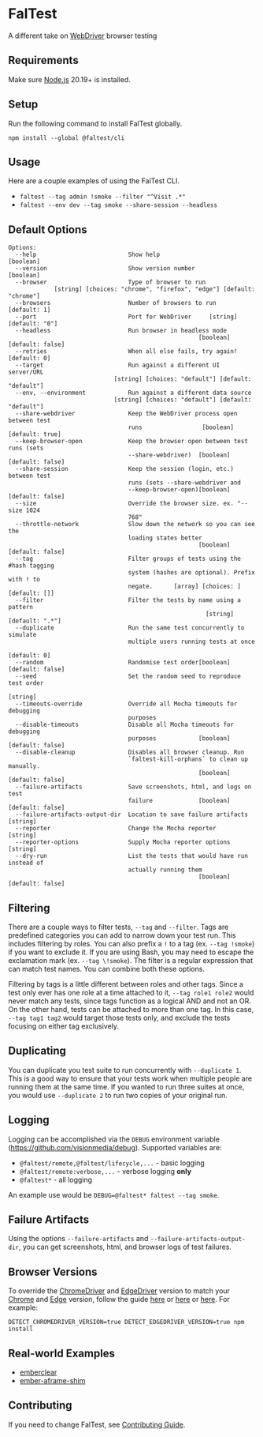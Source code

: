 # FalTest

A different take on [WebDriver](https://www.w3.org/TR/webdriver1) browser testing

## Requirements

Make sure [Node.js](https://nodejs.org) 20.19+ is installed.

## Setup

Run the following command to install FalTest globally.

```
npm install --global @faltest/cli
```

## Usage

Here are a couple examples of using the FalTest CLI.

*   `faltest --tag admin !smoke --filter "^Visit .*"`
*   `faltest --env dev --tag smoke --share-session --headless`

## Default Options

<!-- CODEGEN_CLI_HELP -->

```
Options:
  --help                          Show help                            [boolean]
  --version                       Show version number                  [boolean]
  --browser                       Type of browser to run
             [string] [choices: "chrome", "firefox", "edge"] [default: "chrome"]
  --browsers                      Number of browsers to run         [default: 1]
  --port                          Port for WebDriver     [string] [default: "0"]
  --headless                      Run browser in headless mode
                                                      [boolean] [default: false]
  --retries                       When all else fails, try again!   [default: 0]
  --target                        Run against a different UI server/URL
                              [string] [choices: "default"] [default: "default"]
  --env, --environment            Run against a different data source
                              [string] [choices: "default"] [default: "default"]
  --share-webdriver               Keep the WebDriver process open between test
                                  runs                 [boolean] [default: true]
  --keep-browser-open             Keep the browser open between test runs (sets
                                  --share-webdriver)  [boolean] [default: false]
  --share-session                 Keep the session (login, etc.) between test
                                  runs (sets --share-webdriver and
                                  --keep-browser-open)[boolean] [default: false]
  --size                          Override the browser size. ex. "--size 1024
                                  768"
  --throttle-network              Slow down the network so you can see the
                                  loading states better
                                                      [boolean] [default: false]
  --tag                           Filter groups of tests using the #hash tagging
                                  system (hashes are optional). Prefix with ! to
                                  negate.      [array] [choices: ] [default: []]
  --filter                        Filter the tests by name using a pattern
                                                        [string] [default: ".*"]
  --duplicate                     Run the same test concurrently to simulate
                                  multiple users running tests at once
                                                                    [default: 0]
  --random                        Randomise test order[boolean] [default: false]
  --seed                          Set the random seed to reproduce test order
                                                                        [string]
  --timeouts-override             Override all Mocha timeouts for debugging
                                  purposes
  --disable-timeouts              Disable all Mocha timeouts for debugging
                                  purposes            [boolean] [default: false]
  --disable-cleanup               Disables all browser cleanup. Run
                                  `faltest-kill-orphans` to clean up manually.
                                                      [boolean] [default: false]
  --failure-artifacts             Save screenshots, html, and logs on test
                                  failure             [boolean] [default: false]
  --failure-artifacts-output-dir  Location to save failure artifacts    [string]
  --reporter                      Change the Mocha reporter             [string]
  --reporter-options              Supply Mocha reporter options         [string]
  --dry-run                       List the tests that would have run instead of
                                  actually running them
                                                      [boolean] [default: false]
```

<!-- CODEGEN_CLI_HELP -->

## Filtering

There are a couple ways to filter tests, `--tag` and `--filter`. Tags are predefined categories you can add to narrow down your test run. This includes filtering by roles. You can also prefix a `!` to a tag (ex. `--tag !smoke`) if you want to exclude it. If you are using Bash, you may need to escape the exclamation mark (ex. `--tag \!smoke`). The filter is a regular expression that can match test names. You can combine both these options.

Filtering by tags is a little different between roles and other tags. Since a test only ever has one role at a time attached to it, `--tag role1 role2` would never match any tests, since tags function as a logical AND and not an OR. On the other hand, tests can be attached to more than one tag. In this case, `--tag tag1 tag2` would target those tests only, and exclude the tests focusing on either tag exclusively.

## Duplicating

You can duplicate you test suite to run concurrently with `--duplicate 1`. This is a good way to ensure that your tests work when multiple people are running them at the same time. If you wanted to run three suites at once, you would use `--duplicate 2` to run two copies of your original run.

## Logging

Logging can be accomplished via the `DEBUG` environment variable (<https://github.com/visionmedia/debug>). Supported variables are:

*   `@faltest/remote,@faltest/lifecycle,...` - basic logging
*   `@faltest/remote:verbose,...` - verbose logging **only**
*   `@faltest*` - all logging

An example use would be `DEBUG=@faltest* faltest --tag smoke`.

## Failure Artifacts

Using the options `--failure-artifacts` and `--failure-artifacts-output-dir`, you can get screenshots, html, and browser logs of test failures.

## Browser Versions

To override the [ChromeDriver](https://sites.google.com/a/chromium.org/chromedriver/) and [EdgeDriver](https://developer.microsoft.com/en-us/microsoft-edge/tools/webdriver/) version to match your [Chrome](https://www.google.com/chrome) and [Edge](https://www.microsoft.com/en-us/edge) version, follow the guide [here](https://github.com/giggio/node-chromedriver#versioning) or [here](https://github.com/giggio/node-chromedriver#detect-chromedriver-version) or [here](https://github.com/CrowdStrike/browser-webdriver-downloader#readme).
For example:

```
DETECT_CHROMEDRIVER_VERSION=true DETECT_EDGEDRIVER_VERSION=true npm install
```

## Real-world Examples

*   [emberclear](https://github.com/NullVoxPopuli/emberclear/blob/75d4f876ef/client/web/smoke-tests/tests/smoke-test.js)
*   [ember-aframe-shim](https://github.com/ember-vr/ember-aframe-shim/blob/a6c88e3465/faltest/smoke-test.js)

## Contributing

If you need to change FalTest, see [Contributing Guide](./CONTRIBUTING.md).
